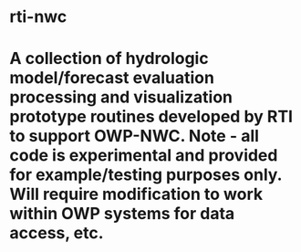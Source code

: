 # rti-nwc
# A collection of hydrologic model/forecast evaluation processing and visualization prototype routines developed by RTI to support OWP-NWC.  Note - all code is experimental and provided for example/testing purposes only. Will require modification to work within OWP systems for data access, etc.
